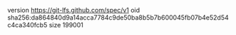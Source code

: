 version https://git-lfs.github.com/spec/v1
oid sha256:da864840d9a14acca7784c9de50ba8b5b7b600045fb07b4e52d54c4ca340fcb5
size 199001
